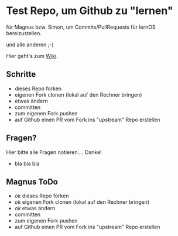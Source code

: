 # Test Repo, um Github zu "lernen"

für Magnus bzw. Simon, um Commits/PullRequests für lernOS bereizustellen.

und alle anderen ;-)

Hier geht's zum [Wiki](https://github.com/lootsy/GithubTutorial-TestRepo/wiki).

## Schritte

- dieses Repo forken
- eigenen Fork clonen (lokal auf den Rechner bringen)
- etwas ändern
- committen
- zum eigenen Fork pushen
- auf Github einen PR vom Fork ins "upstream" Repo erstellen

## Fragen?

Hier bitte alle Fragen notieren.... Danke!

- bla bla bla


## Magnus ToDo

- *ok* dieses Repo forken
- *ok* eigenen Fork clonen (lokal auf den Rechner bringen)
- *ok* etwas ändern
- committen
- zum eigenen Fork pushen
- auf Github einen PR vom Fork ins "upstream" Repo erstellen
